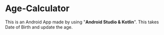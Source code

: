 # Age-Calculator
This is an Android App made by using "**Android Studio & Kotlin**".
This takes Date of Birth and update the age.
